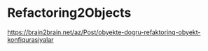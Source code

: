 # Refactoring2Objects

https://brain2brain.net/az/Post/obyekte-dogru-refaktorinq-obyekt-konfiqurasiyalar
